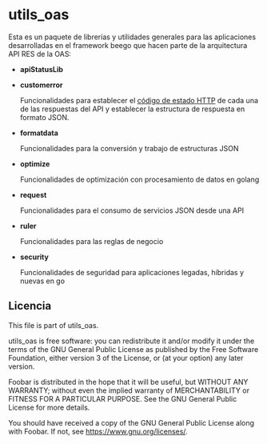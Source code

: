 # utils_oas

Esta es un paquete de librerías y utilidades generales para las aplicaciones desarrolladas en el framework beego que hacen parte de la arquitectura API RES de la OAS:



- **apiStatusLib**

- **customerror**

  Funcionalidades para establecer el [código de estado HTTP](https://es.wikipedia.org/wiki/Anexo:C%C3%B3digos_de_estado_HTTP) de cada una de las respuestas del API  y establecer la estructura de respuesta en formato JSON.

- **formatdata**

  Funcionalidades para la conversión y trabajo de estructuras JSON

- **optimize**

  Funcionalidades de optimización con procesamiento de datos en golang

- **request**

  Funcionalidades para el consumo de servicios JSON desde una API

- **ruler**

  Funcionalidades para las reglas de negocio

- **security**

  Funcionalidades de seguridad para aplicaciones legadas, híbridas y nuevas en go


## Licencia

This file is part of utils_oas.

utils_oas is free software: you can redistribute it and/or modify
it under the terms of the GNU General Public License as published by
the Free Software Foundation, either version 3 of the License, or
(at your option) any later version.

Foobar is distributed in the hope that it will be useful,
but WITHOUT ANY WARRANTY; without even the implied warranty of
MERCHANTABILITY or FITNESS FOR A PARTICULAR PURPOSE.  See the
GNU General Public License for more details.

You should have received a copy of the GNU General Public License
along with Foobar.  If not, see <https://www.gnu.org/licenses/>.

